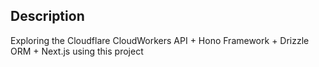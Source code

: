 ## Description

Exploring the Cloudflare CloudWorkers API + Hono Framework + Drizzle ORM + Next.js using this project
